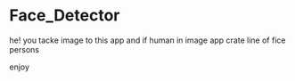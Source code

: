 # Face_Detector

he!
you tacke image to this app 
and if human in image app crate line of fice persons 

enjoy
